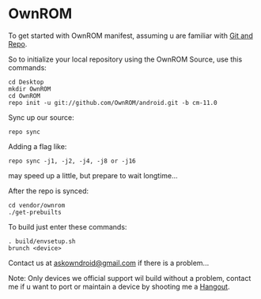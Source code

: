 OwnROM
===========

To get started with OwnROM manifest, assuming u are
familiar with [Git and Repo](http://source.android.com/source/using-repo.html).

So to initialize your local repository using the OwnROM Source, use this commands:

    cd Desktop
    mkdir OwnROM
    cd OwnROM
    repo init -u git://github.com/OwnROM/android.git -b cm-11.0

Sync up our source:

    repo sync 

Adding a flag like:

    repo sync -j1, -j2, -j4, -j8 or -j16
  

may speed up a little, but prepare to wait longtime...

After the repo is synced:

    cd vendor/ownrom
    ./get-prebuilts


To build just enter these commands:

    . build/envsetup.sh
    brunch <device>


Contact us at askowndroid@gmail.com if there is a problem...

Note: Only devices we official support wil build without a problem, 
contact me if u want to port or maintain a device by shooting me a 
[Hangout](https://plus.google.com/u/0/+MarkVisser10021991).
